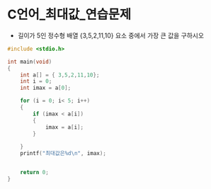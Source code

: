 # C언어_최대값_연습문제
- 길이가 5인 정수형 배열 {3,5,2,11,10} 요소 중에서 가장 큰 값을 구하시오

```c
#include <stdio.h>

int main(void)
{
	int a[] = { 3,5,2,11,10};
	int i = 0;
	int imax = a[0];

	for (i = 0; i< 5; i++)
	{
		if (imax < a[i])
		{
			imax = a[i];
		}
				
	}
	printf("최대값은%d\n", imax);


	return 0;
} 

```

